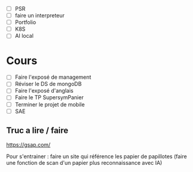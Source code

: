 - [ ] PSR
- [ ] faire un interpreteur
- [ ] Portfolio
- [ ] K8S
- [ ] AI local

# Cours

- [ ] Faire l'exposé de management
- [ ] Réviser le DS de mongoDB
- [ ] Faire l'exposé d'anglais
- [ ] Faire le TP SupersymPanier
- [ ] Terminer le projet de mobile
- [ ] SAE

## Truc a lire / faire 
https://gsap.com/

Pour s'entrainer : faire un site qui référence les papier de papillotes (faire une fonction de scan d'un papier plus reconnaissance avec IA)
